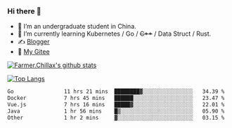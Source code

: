 ### Hi there 👋

- 🔭 I’m an undergraduate student in China.
- 🌱 I’m currently learning Kubernetes / Go / ~~C++~~ / Data Struct / Rust.
- ✍️ [Blogger](https://blog.farmer233.top)
- 🤔 [My Gitee](https://gitee.com/Farmer-chong)


[![Farmer.Chillax's github stats](https://github-readme-stats.vercel.app/api?username=FarmerChillax)](https://github.com/anuraghazra/github-readme-stats)

[![Top Langs](https://github-readme-stats.vercel.app/api/top-langs/?username=FarmerChillax&layout=compact&hide=html,css,javascript)](https://github.com/anuraghazra/github-readme-stats)


<a href="https://wakatime.com/@Farmer"> </a>
          <!--START_SECTION:waka-->

```txt
Go                11 hrs 21 mins  ████████▓░░░░░░░░░░░░░░░░   34.39 %
Docker            7 hrs 45 mins   ██████░░░░░░░░░░░░░░░░░░░   23.47 %
Vue.js            7 hrs 16 mins   █████▓░░░░░░░░░░░░░░░░░░░   22.01 %
Java              1 hr 56 mins    █▒░░░░░░░░░░░░░░░░░░░░░░░   05.90 %
Other             1 hr 2 mins     ▓░░░░░░░░░░░░░░░░░░░░░░░░   03.15 %
```

<!--END_SECTION:waka-->



<!--
**Farmer-chong/Farmer-chong** is a ✨ _special_ ✨ repository because its `README.md` (this file) appears on your GitHub profile.

Here are some ideas to get you started:

- 🔭 I’m currently working on ...
- 🌱 I’m currently learning ...
- 👯 I’m looking to collaborate on ...
- 🤔 I’m looking for help with ...
- 💬 Ask me about ...
- 📫 How to reach me: ...
- 😄 Pronouns: ...
- ⚡ Fun fact: ...
-->
